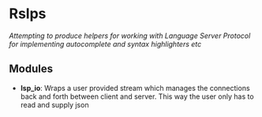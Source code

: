 # Rslps

*Attempting to produce helpers for working with Language Server Protocol for implementing autocomplete and syntax highlighters etc*



## Modules

* **lsp_io**: Wraps a user provided stream which manages the connections back and forth between client and server. This way the user only has to read and supply json



